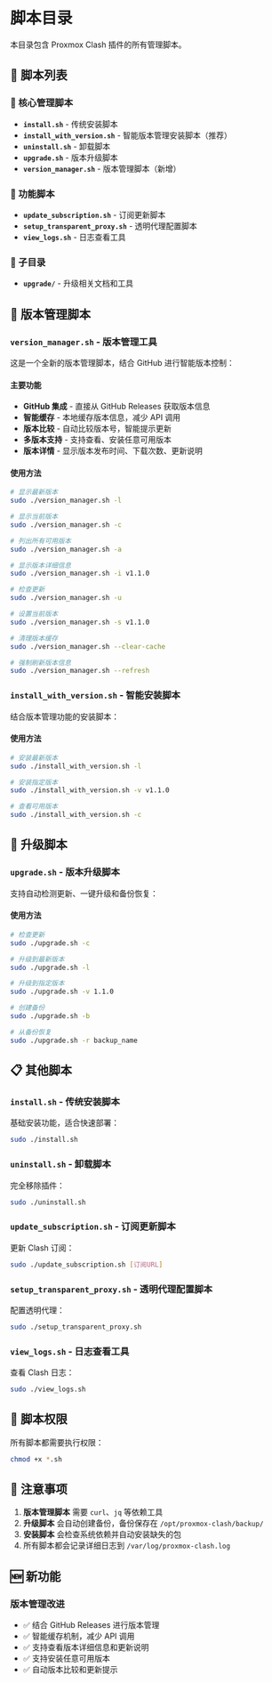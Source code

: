 # 脚本目录

本目录包含 Proxmox Clash 插件的所有管理脚本。

## 📁 脚本列表

### 🔧 核心管理脚本

- **`install.sh`** - 传统安装脚本
- **`install_with_version.sh`** - 智能版本管理安装脚本（推荐）
- **`uninstall.sh`** - 卸载脚本
- **`upgrade.sh`** - 版本升级脚本
- **`version_manager.sh`** - 版本管理脚本（新增）

### 🔄 功能脚本

- **`update_subscription.sh`** - 订阅更新脚本
- **`setup_transparent_proxy.sh`** - 透明代理配置脚本
- **`view_logs.sh`** - 日志查看工具

### 📂 子目录

- **`upgrade/`** - 升级相关文档和工具

## 🚀 版本管理脚本

### `version_manager.sh` - 版本管理工具

这是一个全新的版本管理脚本，结合 GitHub 进行智能版本控制：

#### 主要功能

- **GitHub 集成** - 直接从 GitHub Releases 获取版本信息
- **智能缓存** - 本地缓存版本信息，减少 API 调用
- **版本比较** - 自动比较版本号，智能提示更新
- **多版本支持** - 支持查看、安装任意可用版本
- **版本详情** - 显示版本发布时间、下载次数、更新说明

#### 使用方法

```bash
# 显示最新版本
sudo ./version_manager.sh -l

# 显示当前版本
sudo ./version_manager.sh -c

# 列出所有可用版本
sudo ./version_manager.sh -a

# 显示版本详细信息
sudo ./version_manager.sh -i v1.1.0

# 检查更新
sudo ./version_manager.sh -u

# 设置当前版本
sudo ./version_manager.sh -s v1.1.0

# 清理版本缓存
sudo ./version_manager.sh --clear-cache

# 强制刷新版本信息
sudo ./version_manager.sh --refresh
```

### `install_with_version.sh` - 智能安装脚本

结合版本管理功能的安装脚本：

#### 使用方法

```bash
# 安装最新版本
sudo ./install_with_version.sh -l

# 安装指定版本
sudo ./install_with_version.sh -v v1.1.0

# 查看可用版本
sudo ./install_with_version.sh -c
```

## 🔄 升级脚本

### `upgrade.sh` - 版本升级脚本

支持自动检测更新、一键升级和备份恢复：

#### 使用方法

```bash
# 检查更新
sudo ./upgrade.sh -c

# 升级到最新版本
sudo ./upgrade.sh -l

# 升级到指定版本
sudo ./upgrade.sh -v 1.1.0

# 创建备份
sudo ./upgrade.sh -b

# 从备份恢复
sudo ./upgrade.sh -r backup_name
```

## 📋 其他脚本

### `install.sh` - 传统安装脚本

基础安装功能，适合快速部署：

```bash
sudo ./install.sh
```

### `uninstall.sh` - 卸载脚本

完全移除插件：

```bash
sudo ./uninstall.sh
```

### `update_subscription.sh` - 订阅更新脚本

更新 Clash 订阅：

```bash
sudo ./update_subscription.sh [订阅URL]
```

### `setup_transparent_proxy.sh` - 透明代理配置脚本

配置透明代理：

```bash
sudo ./setup_transparent_proxy.sh
```

### `view_logs.sh` - 日志查看工具

查看 Clash 日志：

```bash
sudo ./view_logs.sh
```

## 🔧 脚本权限

所有脚本都需要执行权限：

```bash
chmod +x *.sh
```

## 📝 注意事项

1. **版本管理脚本** 需要 `curl`、`jq` 等依赖工具
2. **升级脚本** 会自动创建备份，备份保存在 `/opt/proxmox-clash/backup/`
3. **安装脚本** 会检查系统依赖并自动安装缺失的包
4. 所有脚本都会记录详细日志到 `/var/log/proxmox-clash.log`

## 🆕 新功能

### 版本管理改进

- ✅ 结合 GitHub Releases 进行版本管理
- ✅ 智能缓存机制，减少 API 调用
- ✅ 支持查看版本详细信息和更新说明
- ✅ 支持安装任意可用版本
- ✅ 自动版本比较和更新提示 